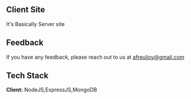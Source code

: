 
## Client Site

It's Basically Server  site


## Feedback

If you have any feedback, please reach out to us at afreuljoy@gmail.com

  
## Tech Stack

**Client:** NodeJS,ExpressJS,MongoDB



  



  